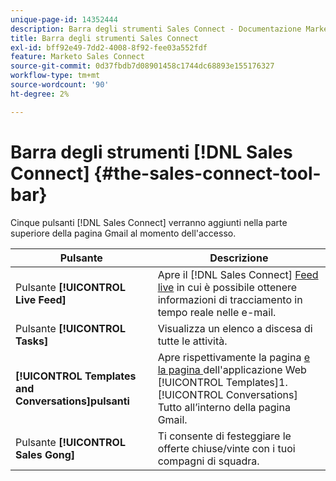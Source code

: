 ```yaml
---
unique-page-id: 14352444
description: Barra degli strumenti Sales Connect - Documentazione Marketo - Documentazione del prodotto
title: Barra degli strumenti Sales Connect
exl-id: bff92e49-7dd2-4008-8f92-fee03a552fdf
feature: Marketo Sales Connect
source-git-commit: 0d37fbdb7d08901458c1744dc68893e155176327
workflow-type: tm+mt
source-wordcount: '90'
ht-degree: 2%

---
```


# Barra degli strumenti [!DNL Sales Connect] {#the-sales-connect-tool-bar}

Cinque pulsanti [!DNL Sales Connect] verranno aggiunti nella parte superiore della pagina Gmail al momento dell&#39;accesso.

| Pulsante | Descrizione |
|---|---|
| Pulsante **[!UICONTROL Live Feed]** | Apre il [!DNL Sales Connect] [Feed live](https://toutapp.com/next#live) in cui è possibile ottenere informazioni di tracciamento in tempo reale nelle e-mail. |
| Pulsante **[!UICONTROL Tasks]** | Visualizza un elenco a discesa di tutte le attività. |
| **[!UICONTROL Templates and Conversations]pulsanti** | Apre rispettivamente la pagina [ e la pagina ](https://toutapp.com/login) dell&#39;applicazione Web [!UICONTROL Templates]1. [!UICONTROL Conversations] Tutto all’interno della pagina Gmail. |
| Pulsante **[!UICONTROL Sales Gong]** | Ti consente di festeggiare le offerte chiuse/vinte con i tuoi compagni di squadra. |
